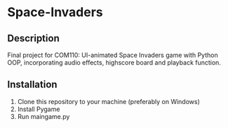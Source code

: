 # Space-Invaders
## Description
Final project for COM110: UI-animated Space Invaders game with Python OOP, incorporating audio effects, highscore board and playback function.
## Installation
1. Clone this repository to your machine (preferably on Windows)
2. Install Pygame
3. Run maingame.py


